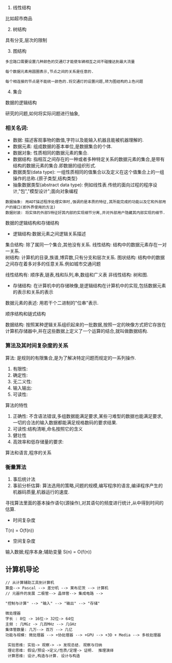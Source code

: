 1. 线性结构

比如超市商品


2. 树结构

具有分支,层次的限制

3. 图结构

```
多岔路口需要设置几种颜色的交通灯才能使车辆相互之间不碰撞达到最大流量

每个数据元素用圆圈表示,节点之间的关系是任意的.

每个相连接的节点是不能统一颜色的.将交通灯的设置问题,转为图结构的上色问题
```

4. 集合

数据的逻辑结构

研究的问题,如何将实际问题进行抽象,

### 相关名词:

- 数据: 描述客观事物的数值,字符以及能输入机器且能被机器理解的.
- 数据元素: 组成数据的基本单位,是数据集合的个体.
- 数据对象: 性质相同的数据元素的集合.
- 数据结构: 指相互之间存在的一种或者多种特定关系的数据元素的集合,是带有结构的数据元素的集合.即数据的组织形式.
- 数据类型(data type): 一组性质相同的值集合以及定义在这个值集合上的一组操作的总称.{原子类型,结构类型}
- 抽象数据类型(abstract data type): 例如线性表.传统的面向过程的程序设计,"包","模型设计";面向对象编程
```
数据抽象: 用ADT描述程序处理实体时,强调的是本质的特征,其所能完成的功能以及它和外部用户的接口(即外界使用的方法)
数据封装: 将实体的外部5特征好其内部的实现细节分离,并对外部用户隐藏其内部实现的细节.
```

数据的逻辑结构和存储结构

- 逻辑结构:数据元素之间逻辑关系描述

集合结构: 除了属同一个集合,其他没有关系.
线性结构: 结构中的数据元素存在一对一关系.  
树结构: 计算机的目录,族谱,博弈数,只有分支和层次关系.
图状结构: 结构中的数据之间存在着多对多的任意关系.例如城市交通问题

线性结构有: 顺序表,链表,栈和队列,串,数组和广义表
非线性结构: 树和图.

- 存储结构: 在计算机中的存储映像,是逻辑结构在计算机中的实现,包括数据元素的表示和关系的表示

数据元素的表述: 用若干个二进制的"位串"表示.

顺序结构和链式结构

数据结构: 按照某种逻辑关系组织起来的一批数据,按照一定的映像方式把它存放在计算机存储器中,并在这些数据上定义了一个运算的结合,就叫做数据结构.


### 算法及其时间复杂度的关系

算法: 是规则的有限集合,是为了解决特定问题而规定的一系列操作.

1. 有限性: 
2. 确定性: 
3. 无二义性:
4. 输入输出:
5. 可读性:

算法的特性
1. 正确性: 不含语法错误,多组数据能满足要求,某些刁难型的数据也能满足要求,一切的合法的输入数据都能满足规格数码的要求结果.
2. 可读性:结构清晰,命名按照它的含义
3. 健壮性
4. 高效率和低存储量的要求:

算法和语言,程序的关系

### 衡量算法

1. 事后统计法
2. 事前分析估算: 算法选用的策略,问题的规模,编写程序的语言,编译程序产生的机器码质量,机器运行的速度.

寻找算法里面的基本操作语句(源操作),对其语句的频度进行统计,从中得到时间的估算.

- 时间复杂度

T(n) = O(f(n))

- 空间复杂度

输入数据;程序本身;辅助变量
S(n) = O(f(n))


## 计算机导论
```cgo
// 从计算辅助工具到计算机
算盘--> Pascal --> 差分机 --> 莱布尼茨 --> 计算机
// 元器件的发展 二极管--> 晶体管--> 集成电路 --> 

"控制与计算" --> "输入" --> "输出" --> "存储"

微处理器
字长 : 8位 -> 16位-> 32位-> 64位
主频 : 几MGz -> 几百MHz --> 几GHz
集体管数量: 几万--> 百万 --> 几亿
功能与规模: 微处理器 --> +协处理器 --> +GPU --> +3D + Media --> 多核处理器
 
 实验思维: 实验-> 观察-> -> 发现总结. 观察与归纳
 理论思维: 假设/预设->定义/性质/定理-> 证明.  推理演绎
 计算思维: 设计,构造与计算. 设计与构造
```

